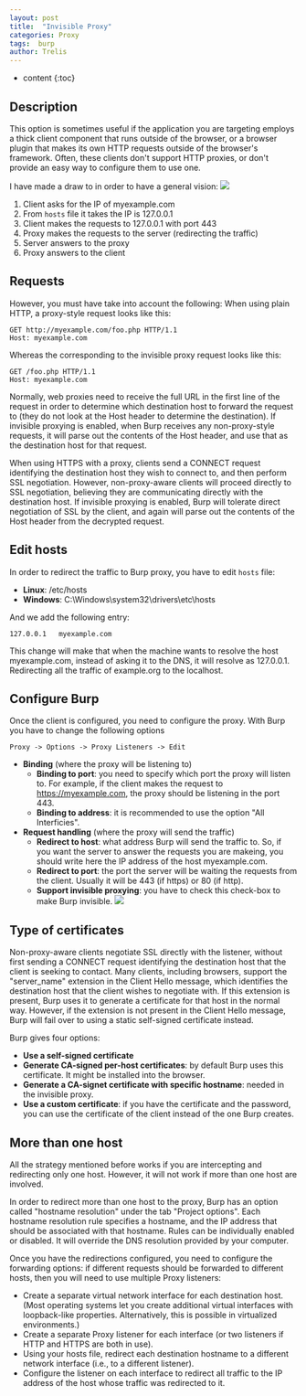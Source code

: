 ```yaml
---
layout: post
title:  "Invisible Proxy"
categories: Proxy
tags:  burp
author: Trelis
---
```


* content
{:toc}

## Description
This option is sometimes useful if the application you are targeting employs a thick client component that runs outside of the browser, or a browser plugin that makes its own HTTP requests outside of the browser's framework. Often, these clients don't support HTTP proxies, or don't provide an easy way to configure them to use one. 




I have made a draw to in order to have a general vision: 
![](https://raw.githubusercontent.com/LordATM/lordatm.github.io/master/img/2017-11-27-Invisible-Proxy/draw_proxy.png)
1. Client asks for the IP of myexample.com
2. From `hosts` file it takes the IP is 127.0.0.1
3. Client makes the requests to 127.0.0.1 with port 443
4. Proxy makes the requests to the server (redirecting the traffic)
5. Server answers to the proxy
6. Proxy answers to the client

## Requests
However, you must have take into account the following:
When using plain HTTP, a proxy-style request looks like this:

```
GET http://myexample.com/foo.php HTTP/1.1
Host: myexample.com
```

Whereas the corresponding to the invisible proxy request looks like this:

```
GET /foo.php HTTP/1.1
Host: myexample.com
```
 Normally, web proxies need to receive the full URL in the first line of the request in order to determine which destination host to forward the request to (they do not look at the Host header to determine the destination). If invisible proxying is enabled, when Burp receives any non-proxy-style requests, it will parse out the contents of the Host header, and use that as the destination host for that request.

When using HTTPS with a proxy, clients send a CONNECT request identifying the destination host they wish to connect to, and then perform SSL negotiation. However, non-proxy-aware clients will proceed directly to SSL negotiation, believing they are communicating directly with the destination host. If invisible proxying is enabled, Burp will tolerate direct negotiation of SSL by the client, and again will parse out the contents of the Host header from the decrypted request. 

## Edit hosts
In order to redirect the traffic to Burp proxy, you have to edit `hosts` file:
- **Linux**: /etc/hosts
- **Windows**: C:\Windows\system32\drivers\etc\hosts

And we add the following entry:

```
127.0.0.1 	myexample.com
```

This change will make that when the machine wants to resolve the host myexample.com, instead of asking it to the DNS, it will resolve as 127.0.0.1. Redirecting all the traffic of example.org to the localhost.

## Configure Burp
Once the client is configured, you need to configure the proxy. With Burp you have to change the following options

`Proxy -> Options -> Proxy Listeners -> Edit`
- **Binding** (where the proxy will be listening to)
	- __Binding to port__: you need to specify which port the proxy will listen to. For example, if the client makes the request to https://myexample.com, the proxy should be listening in the port 443.
	- __Binding to address__: it is recommended to use the option "All Interficies".
- **Request handling** (where the proxy will send the traffic)
	- __Redirect to host__: what address Burp will send the traffic to. So, if  you want the server to answer the requests you are makeing, you should write here the IP address of the host myexample.com.
	- __Redirect to port__: the port the server will be waiting the requests from the client. Usually it will be 443 (if https) or 80 (if http).
	- __Support invisible proxying__: you have to check this check-box to make Burp invisible.
	![](https://raw.githubusercontent.com/LordATM/lordatm.github.io/master/img/2017-11-27-Invisible-Proxy/invisible_proxy.png)

## Type of certificates
Non-proxy-aware clients negotiate SSL directly with the listener, without first sending a CONNECT request identifying the destination host that the client is seeking to contact. Many clients, including browsers, support the "server_name" extension in the Client Hello message, which identifies the destination host that the client wishes to negotiate with. If this extension is present, Burp uses it to generate a certificate for that host in the normal way. However, if the extension is not present in the Client Hello message, Burp will fail over to using a static self-signed certificate instead. 

Burp gives four options:
- **Use a self-signed certificate**
- **Generate CA-signed per-host certificates**: by default Burp uses this certificate. It might be installed into the browser.
- **Generate a CA-signet certificate with specific hostname**: needed in the invisible proxy.
- **Use a custom certificate**: if you have the certificate and the password, you can use the certificate of the client instead of the one Burp creates.

## More than one host
All the strategy mentioned before works if you are intercepting and redirecting only one host. However, it will not work if more than one host are involved.

In order to redirect more than one host to the proxy, Burp has an option called "hostname resolution" under the tab "Project options". Each hostname resolution rule specifies a hostname, and the IP address that should be associated with that hostname. Rules can be individually enabled or disabled. 
It will override the DNS resolution provided by your computer.

Once you have the redirections configured, you need to configure the forwarding options: if different requests should be forwarded to different hosts, then you will need to use multiple Proxy listeners:

- Create a separate virtual network interface for each destination host. (Most operating systems let you create additional virtual interfaces with loopback-like properties. Alternatively, this is possible in virtualized environments.)
- Create a separate Proxy listener for each interface (or two listeners if HTTP and HTTPS are both in use).
- Using your hosts file, redirect each destination hostname to a different network interface (i.e., to a different listener).
- Configure the listener on each interface to redirect all traffic to the IP address of the host whose traffic was redirected to it.

